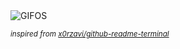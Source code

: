 <div align="justify">
<picture>
    <source media="(prefers-color-scheme: dark)" srcset="https://i.ibb.co/6t71yWs/output-gif.gif">
    <source media="(prefers-color-scheme: light)" srcset="https://i.ibb.co/6t71yWs/output-gif.gif">
    <img alt="GIFOS" src="https://i.ibb.co/6t71yWs/output-gif.gif">
</picture>

<sub><i>inspired from [x0rzavi/github-readme-terminal](https://github.com/x0rzavi/github-readme-terminal)</i></sub>

</div>

<!-- Image deletion URL: https://ibb.co/ZgpYfMT/5c31c1a9359ad002d734b80401054207 -->